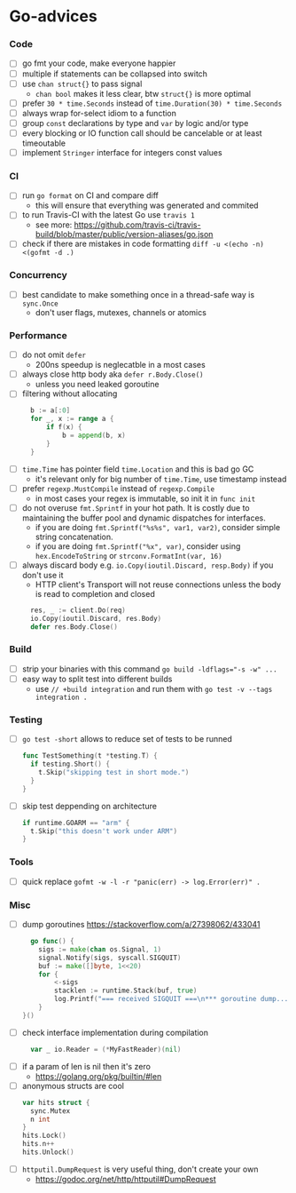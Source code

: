# Go-advices

### Code
- [ ] go fmt your code, make everyone happier
- [ ] multiple if statements can be collapsed into switch
- [ ] use `chan struct{}` to pass signal
  - `chan bool` makes it less clear, btw `struct{}` is more optimal
- [ ] prefer `30 * time.Seconds` instead of `time.Duration(30) * time.Seconds`
- [ ] always wrap for-select idiom to a function
- [ ] group `const` declarations by type and `var` by logic and/or type
- [ ] every blocking or IO function call should be cancelable or at least timeoutable
- [ ] implement `Stringer` interface for integers const values

### CI
- [ ] run `go format` on CI and compare diff
  - this will ensure that everything was generated and commited
- [ ] to run Travis-CI with the latest Go use `travis 1`
  - see more: https://github.com/travis-ci/travis-build/blob/master/public/version-aliases/go.json
- [ ] check if there are mistakes in code formatting `diff -u <(echo -n) <(gofmt -d .)`

### Concurrency
- [ ] best candidate to make something once in a thread-safe way is `sync.Once`
  - don't user flags, mutexes, channels or atomics

### Performance
- [ ] do not omit `defer`
  - 200ns speedup is neglecatble in a most cases
- [ ] always close http body aka `defer r.Body.Close()`
  - unless you need leaked goroutine
- [ ] filtering without allocating
  ```go
    b := a[:0]
    for _, x := range a {
    	if f(x) {
		    b = append(b, x)
    	}
    }
  ```
- [ ] `time.Time` has pointer field `time.Location` and this is bad go GC
  - it's relevant only for big number of `time.Time`, use timestamp instead
- [ ] prefer `regexp.MustCompile` instead of `regexp.Compile`
  - in most cases your regex is immutable, so init it in `func init`
- [ ] do not overuse `fmt.Sprintf` in your hot path. It is costly due to maintaining the buffer pool and dynamic dispatches for interfaces.
  - if you are doing `fmt.Sprintf("%s%s", var1, var2)`, consider simple string concatenation.
  - if you are doing `fmt.Sprintf("%x", var)`, consider using `hex.EncodeToString` or `strconv.FormatInt(var, 16)`
- [ ] always discard body e.g. `io.Copy(ioutil.Discard, resp.Body)` if you don't use it
  - HTTP client's Transport will not reuse connections unless the body is read to completion and closed
  ```go
    res, _ := client.Do(req)
    io.Copy(ioutil.Discard, res.Body)
    defer res.Body.Close()
  ```

### Build
- [ ] strip your binaries with this command `go build -ldflags="-s -w" ...`
- [ ] easy way to split test into different builds
  - use `// +build integration` and run them with `go test -v --tags integration .`

### Testing
- [ ] `go test -short` allows to reduce set of tests to be runned
  ```go
  func TestSomething(t *testing.T) {
    if testing.Short() {
      t.Skip("skipping test in short mode.")
    }
  }
  ```
- [ ] skip test deppending on architecture
  ```go
  if runtime.GOARM == "arm" {
    t.Skip("this doesn't work under ARM")
  }
  ```

### Tools
- [ ] quick replace `gofmt -w -l -r "panic(err) -> log.Error(err)" .`

### Misc
- [ ] dump goroutines https://stackoverflow.com/a/27398062/433041
  ```go
    go func() {
      sigs := make(chan os.Signal, 1)
      signal.Notify(sigs, syscall.SIGQUIT)
      buf := make([]byte, 1<<20)
      for {
          <-sigs
          stacklen := runtime.Stack(buf, true)
          log.Printf("=== received SIGQUIT ===\n*** goroutine dump...\n%s\n*** end\n", buf[:stacklen])
      }
  }()
  ```
- [ ] check interface implementation during compilation
  ```go
    var _ io.Reader = (*MyFastReader)(nil)
  ```
- [ ] if a param of len is nil then it's zero
  - https://golang.org/pkg/builtin/#len
- [ ] anonymous structs are cool
  ```go
  var hits struct {
    sync.Mutex
    n int
  }
  hits.Lock()
  hits.n++
  hits.Unlock()
  ```
- [ ] `httputil.DumpRequest` is very useful thing, don't create your own
  - https://godoc.org/net/http/httputil#DumpRequest
